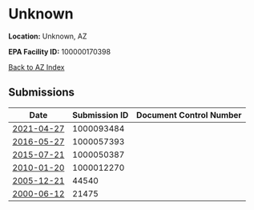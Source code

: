 # Unknown

**Location:** Unknown, AZ

**EPA Facility ID:** 100000170398

[Back to AZ Index](../../index.md)

## Submissions

| Date | Submission ID | Document Control Number |
|------|--------------|-------------------------|
| [2021-04-27](submissions/1000093484.md) | 1000093484 |  |
| [2016-05-27](submissions/1000057393.md) | 1000057393 |  |
| [2015-07-21](submissions/1000050387.md) | 1000050387 |  |
| [2010-01-20](submissions/1000012270.md) | 1000012270 |  |
| [2005-12-21](submissions/44540.md) | 44540 |  |
| [2000-06-12](submissions/21475.md) | 21475 |  |
